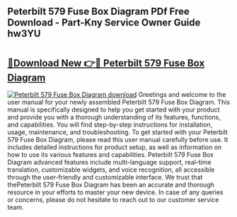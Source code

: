 ## Peterbilt 579 Fuse Box Diagram PDf Free Download - Part-Kny Service Owner Guide hw3YU

# <h2><a href="http://dft5x6n.blite.top/?on=Peterbilt+579+Fuse+Box+Diagram">🔗Download New 👉🔴 Peterbilt 579 Fuse Box Diagram</a></h2>

[![Peterbilt 579 Fuse Box Diagram download](https://i.imgur.com/lujVjoI.png)](http://dft5x6n.blite.top/?on=Peterbilt+579+Fuse+Box+Diagram)
Greetings and welcome to the user manual for your newly assembled Peterbilt 579 Fuse Box Diagram. This manual is specifically designed to help you get started with your product and provide you with a thorough understanding of its features, functions, and capabilities. You will find step-by-step instructions for installation, usage, maintenance, and troubleshooting. To get started with your Peterbilt 579 Fuse Box Diagram, please read this user manual carefully before use. It includes detailed instructions for product setup, as well as information on how to use its various features and capabilities. Peterbilt 579 Fuse Box Diagram advanced features include multi-language support, real-time translation, customizable widgets, and voice recognition, all accessible through the user-friendly and customizable interface. We trust that thePeterbilt 579 Fuse Box Diagram has been an accurate and thorough resource in your efforts to master your new device. In case of any queries or concerns, please do not hesitate to reach out to our customer service team.
